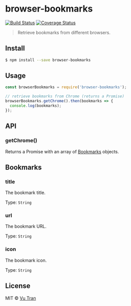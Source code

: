 # browser-bookmarks

[![Build Status](https://travis-ci.org/vutran/browser-bookmarks.svg?branch=master)](https://travis-ci.org/vutran/browser-bookmarks) [![Coverage Status](https://coveralls.io/repos/github/vutran/browser-bookmarks/badge.svg?branch=master)](https://coveralls.io/github/vutran/browser-bookmarks?branch=master)

> Retrieve bookmarks from different browsers.

## Install

```bash
$ npm install --save browser-bookmarks
```

## Usage

```js
const browserBookmarks = require('browser-bookmarks');

// retrieve bookmarks from Chrome (returns a Promise)
browserBookmarks.getChrome().then(bookmarks => {
  console.log(bookmarks);
});
```

## API

### getChrome()

Returns a Promise with an array of [Bookmarks](#bookmarks) objects.

## Bookmarks

### title

The bookmark title.

Type: `String`

### url

The bookmark URL.

Type: `String`

### icon

The bookmark icon.

Type: `String`

## License

MIT © [Vu Tran](https://github.com/vutran/)
